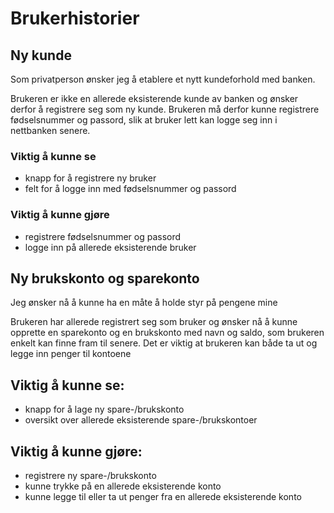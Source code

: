 # Brukerhistorier

## Ny kunde

Som privatperson ønsker jeg å etablere et nytt kundeforhold med banken. 

Brukeren er ikke en allerede eksisterende kunde av banken og ønsker derfor å registrere seg som ny kunde. Brukeren må derfor kunne registrere fødselsnummer og passord, slik at bruker lett kan logge seg inn i nettbanken senere. 

### Viktig å kunne se
- knapp for å registrere ny bruker
- felt for å logge inn med fødselsnummer og passord

### Viktig å kunne gjøre
- registrere fødselsnummer og passord
- logge inn på allerede eksisterende bruker


## Ny brukskonto og sparekonto

Jeg ønsker nå å kunne ha en måte å holde styr på pengene mine

Brukeren har allerede registrert seg som bruker og ønsker nå å kunne opprette en sparekonto og en brukskonto med navn og saldo, som brukeren enkelt kan finne fram til senere. Det er viktig at brukeren kan både ta ut og legge inn penger til kontoene

## Viktig å kunne se:
- knapp for å lage ny spare-/brukskonto
- oversikt over allerede eksisterende spare-/brukskontoer

## Viktig å kunne gjøre:
- registrere ny spare-/brukskonto
- kunne trykke på en allerede eksisterende konto
- kunne legge til eller ta ut penger fra en allerede eksisterende konto